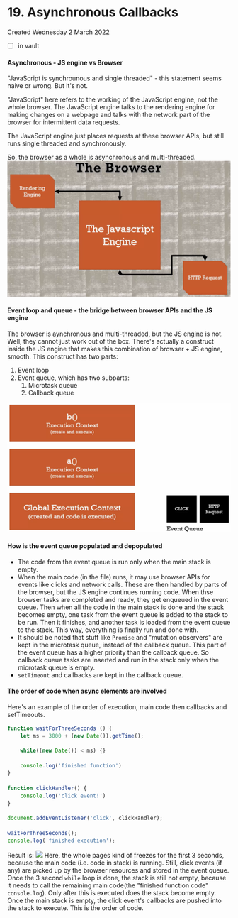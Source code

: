 # 19. Asynchronous Callbacks
Created Wednesday 2 March 2022
- [ ] in vault

#### Asynchronous - JS engine vs Browser
"JavaScript is synchrounous and single threaded" - this statement seems naive or wrong. But it's not.

"JavaScript" here refers to the working of the JavaScript engine, not the whole browser. The JavaScript engine talks to the rendering engine for making changes on a webpage and talks with the network part of the browser for intermittent data requests.

The JavaScript engine just places requests at these browser APIs, but still runs single threaded and synchronously.

So, the browser as a whole is asynchronous and multi-threaded.
![](Pasted%20image%2020220302232036.png)

#### Event loop and queue - the bridge between browser APIs and the JS engine
The browser is aynchronous and multi-threaded, but the JS engine is not. Well, they cannot just work out of the box. There's actually a construct inside the JS engine that makes this combination of browser + JS engine, smooth. This construct has two parts:
1. Event loop
2. Event queue, which has two subparts:
	1. Microtask queue
	2. Callback queue

![](Pasted%20image%2020220303004253.png)

#### How is the event queue populated and depopulated
- The code from the event queue is run only when the main stack is empty.
- When the main code (in the file) runs, it may use browser APIs for events like clicks and network calls. These are then handled by parts of the browser, but the JS engine continues running code. When thse browser tasks are completed and ready, they get enqueued in the event queue. Then when all the code in the main stack is done and the stack becomes empty, one task from the event queue is added to the stack to be run. Then it finishes, and another task is loaded from the event queue to the stack. This way, everything is finally run and done with.
- It should be noted that stuff like `Promise` and "mutation observers" are kept in the microtask queue, instead of the callback queue. This part of the event queue has a higher priority than the callback queue. So callback queue tasks are inserted and run in the stack only when the microtask queue is empty.
- `setTimeout` and callbacks are kept in the callback queue.

#### The order of code when async elements are involved
Here's an example of the order of execution, main code then callbacks and setTimeouts.
```js
function waitForThreeSeconds () {
	let ms = 3000 + (new Date()).getTime();

	while((new Date()) < ms) {}

	console.log('finished function')
}

function clickHandler() {
	console.log('click event!')
}

document.addEventListener('click', clickHandler);

waitForThreeSeconds();
console.log('finished execution');
```

Result is:
![](Pasted%20image%2020220303005834.png)
Here, the whole pages kind of freezes for the first 3 seconds, because the main code (i.e. code in stack) is running. Still, click events (if any) are picked up by the browser resources and stored in the event queue. Once the 3 second `while` loop is done, the stack is still not empty, because it needs to call the remaining main code(the "finished function code" `console.log`). Only after this is executed does the stack become empty. Once the main stack is empty, the click event's callbacks are pushed into the stack to execute. This is the order of code.